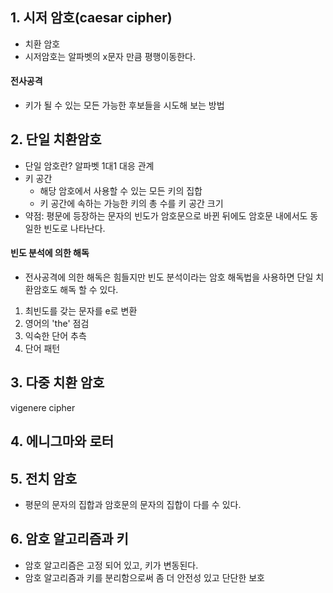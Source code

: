 ## 1. 시저 암호(caesar cipher)
- 치환 암호
- 시저암호는 알파벳의 x문자 만큼 평행이동한다.

#### 전사공격
- 키가 될 수 있는 모든 가능한 후보들을 시도해 보는 방법


## 2. 단일 치환암호
- 단일 암호란? 알파벳 1대1 대응 관계
- 키 공간
  - 해당 암호에서 사용할 수 있는 모든 키의 집합
  - 키 공간에 속하는 가능한 키의 총 수를 키 공간 크기
- 약점: 평문에 등장하는 문자의 빈도가 암호문으로 바뀐 뒤에도 암호문 내에서도 동일한 빈도로 나타난다.

#### 빈도 분석에 의한 해독
- 전사공격에 의한 해독은 힘들지만 빈도 분석이라는 암호 해독법을 사용하면 단일 치환암호도 해독 할 수 있다.

1. 최빈도를 갖는 문자를 e로 변환
2. 영어의 'the' 점검
3. 익숙한 단어 추측
4. 단어 패턴

## 3. 다중 치환 암호


vigenere cipher

## 4. 에니그마와 로터

## 5. 전치 암호
- 평문의 문자의 집합과 암호문의 문자의 집합이 다를 수 있다.

## 6. 암호 알고리즘과 키
- 암호 알고리즘은 고정 되어 있고, 키가 변동된다.
- 암호 알고리즘과 키를 분리함으로써 좀 더 안전성 있고 단단한 보호
